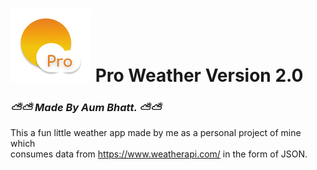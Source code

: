 # ![alt text](https://github.com/AumBhatt/ProWeatherV2/blob/master/images/install/favicon.png) Pro Weather Version 2.0
### _⛅⛅ Made By Aum Bhatt. ⛅⛅_ 

This a fun little weather app made by me as a personal project of mine which<br>
consumes data from https://www.weatherapi.com/ in the form of JSON.
